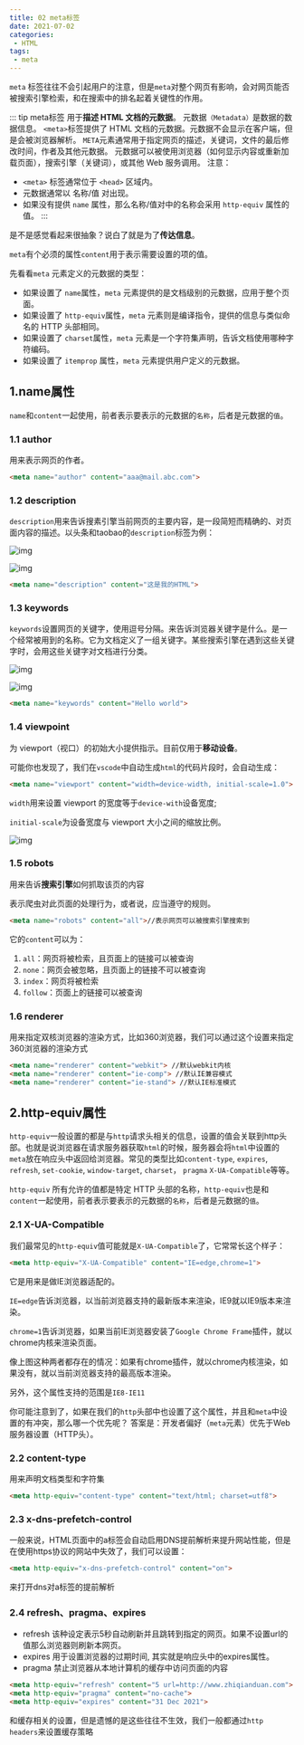```yaml
---
title: 02 meta标签
date: 2021-07-02
categories: 
 - HTML
tags:
 - meta
---
```


`meta` 标签往往不会引起用户的注意，但是`meta`对整个网页有影响，会对网页能否被搜索引擎检索，和在搜索中的排名起着关键性的作用。

::: tip meta标签
用于**描述 HTML 文档的元数据**。
元数据`（Metadata）`是数据的数据信息。
`<meta>`标签提供了 HTML 文档的元数据。元数据不会显示在客户端，但是会被浏览器解析。
`META`元素通常用于指定网页的描述，关键词，文件的最后修改时间，作者及其他元数据。
元数据可以被使用浏览器（如何显示内容或重新加载页面），搜索引擎（关键词），或其他 Web 服务调用。
注意：
- `<meta>` 标签通常位于 `<head>` 区域内。
- 元数据通常以 名称/值 对出现。
- 如果没有提供 `name` 属性，那么名称/值对中的名称会采用 `http-equiv` 属性的值。
:::

是不是感觉看起来很抽象？说白了就是为了**传达信息**。

`meta`有个必须的属性`content`用于表示需要设置的项的值。

先看看`meta` 元素定义的元数据的类型：

- 如果设置了 `name`属性，`meta` 元素提供的是文档级别的元数据，应用于整个页面。
- 如果设置了 `http-equiv`属性，`meta` 元素则是编译指令，提供的信息与类似命名的 HTTP 头部相同。
- 如果设置了 `charset`属性，`meta` 元素是一个字符集声明，告诉文档使用哪种字符编码。
- 如果设置了 `itemprop` 属性，`meta` 元素提供用户定义的元数据。
  

## 1.name属性

`name`和`content`一起使用，前者表示要表示的元数据的`名称`，后者是元数据的`值`。

### 1.1 author

用来表示网页的作者。

```html
<meta name="author" content="aaa@mail.abc.com">
```

### 1.2 description

`description`用来告诉搜素引擎当前网页的主要内容，是一段简短而精确的、对页面内容的描述。以头条和taobao的`description`标签为例：

![img](https://could-img.oss-cn-hangzhou.aliyuncs.com/202210012055640.webp)

![img](https://could-img.oss-cn-hangzhou.aliyuncs.com/202210012055448.webp)

```html
<meta name="description" content="这是我的HTML">
```

### 1.3 keywords

`keywords`设置网页的关键字，使用逗号分隔。来告诉浏览器关键字是什么。是一个经常被用到的名称。它为文档定义了一组关键字。某些搜索引擎在遇到这些关键字时，会用这些关键字对文档进行分类。

![img](https://could-img.oss-cn-hangzhou.aliyuncs.com/202210012055617.webp)

![img](https://could-img.oss-cn-hangzhou.aliyuncs.com/202210012055485.webp)

```html
<meta name="keywords" content="Hello world">
```

### 1.4 viewpoint

为 viewport（视口）的初始大小提供指示。目前仅用于**移动设备**。

可能你也发现了，我们在`vscode`中自动生成`html`的代码片段时，会自动生成：

```html
<meta name="viewport" content="width=device-width, initial-scale=1.0">
```

`width`用来设置 viewport 的宽度等于`device-with`设备宽度;

`initial-scale`为设备宽度与 viewport 大小之间的缩放比例。

![img](https://could-img.oss-cn-hangzhou.aliyuncs.com/202210012056986.webp)

### 1.5 robots

用来告诉**搜索引擎**如何抓取该页的内容

表示爬虫对此页面的处理行为，或者说，应当遵守的规则。

```html
<meta name="robots" content="all">//表示网页可以被搜索引擎搜索到
```

它的`content`可以为：

1. `all`：网页将被检索，且页面上的链接可以被查询
2. `none`：网页会被忽略，且页面上的链接不可以被查询
3. `index`：网页将被检索
4. `follow`：页面上的链接可以被查询

### 1.6 renderer

用来指定双核浏览器的渲染方式，比如360浏览器，我们可以通过这个设置来指定360浏览器的渲染方式

```html
<meta name="renderer" content="webkit"> //默认webkit内核
<meta name="renderer" content="ie-comp"> //默认IE兼容模式
<meta name="renderer" content="ie-stand"> //默认IE标准模式
```

## 2.http-equiv属性

`http-equiv`一般设置的都是与`http`请求头相关的信息，设置的值会关联到http头部。也就是说浏览器在请求服务器获取`html`的时候，服务器会将`html`中设置的`meta`放在响应头中返回给浏览器。常见的类型比如`content-type`, `expires`, `refresh`, `set-cookie`, `window-target`, `charset`， `pragma` `X-UA-Compatible`等等。

`http-equiv` 所有允许的值都是特定 HTTP 头部的名称，`http-equiv`也是和`content`一起使用，前者表示要表示的元数据的`名称`，后者是元数据的`值`。

### 2.1 X-UA-Compatible

我们最常见的`http-equiv`值可能就是`X-UA-Compatible`了，它常常长这个样子：

```html
<meta http-equiv="X-UA-Compatible" content="IE=edge,chrome=1"> 
```

它是用来是做IE浏览器适配的。

`IE=edge`告诉浏览器，以当前浏览器支持的最新版本来渲染，IE9就以IE9版本来渲染。

`chrome=1`告诉浏览器，如果当前IE浏览器安装了`Google Chrome Frame`插件，就以chrome内核来渲染页面。

像上图这种两者都存在的情况：如果有chrome插件，就以chrome内核渲染，如果没有，就以当前浏览器支持的最高版本渲染。

另外，这个属性支持的范围是`IE8-IE11`

你可能注意到了，如果在我们的`http`头部中也设置了这个属性，并且和`meta`中设置的有冲突，那么哪一个优先呢？ 答案是：开发者偏好（`meta`元素）优先于Web服务器设置（HTTP头）。

### 2.2 content-type

用来声明文档类型和字符集

```html
<meta http-equiv="content-type" content="text/html; charset=utf8">
```

### 2.3 x-dns-prefetch-control

一般来说，HTML页面中的a标签会自动启用DNS提前解析来提升网站性能，但是在使用https协议的网站中失效了，我们可以设置：

```html
<meta http-equiv="x-dns-prefetch-control" content="on">
```

来打开dns对a标签的提前解析

### 2.4 refresh、pragma、expires

- refresh 该种设定表示5秒自动刷新并且跳转到指定的网页。如果不设置url的值那么浏览器则刷新本网页。
- expires  用于设置浏览器的过期时间, 其实就是响应头中的expires属性。
- pragma 禁止浏览器从本地计算机的缓存中访问页面的内容

```html
<meta http-equiv="refresh" content="5 url=http://www.zhiqianduan.com">
<meta http-equiv="pragma" content="no-cache">
<meta http-equiv="expires" content="31 Dec 2021">
```

和缓存相关的设置，但是遗憾的是这些往往不生效，我们一般都通过`http headers`来设置缓存策略




